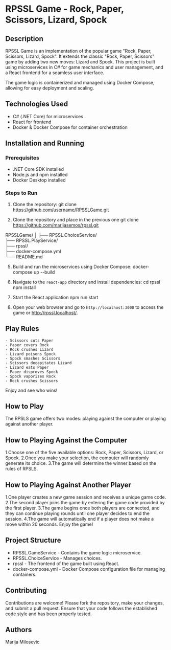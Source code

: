 # RPSSL Game - Rock, Paper, Scissors, Lizard, Spock

## Description
RPSSL Game is an implementation of the popular game "Rock, Paper, Scissors, Lizard, Spock". It extends the classic "Rock, Paper, Scissors" game by adding two new moves: Lizard and Spock.
This project is built using microservices in C# for game mechanics and user management, and a React frontend for a seamless user interface.

The game logic is containerized and managed using Docker Compose, allowing for easy deployment and scaling.

## Technologies Used
- C# (.NET Core) for microservices
- React for frontend
- Docker & Docker Compose for container orchestration

## Installation and Running

### Prerequisites
- .NET Core SDK installed
- Node.js and npm installed
- Docker Desktop  installed

### Steps to Run

1. Clone the repository:
    git clone https://github.com/username/RPSSLGame.git
   
3. Clone the repository and place in the previous one
 git clone https://github.com/marijasemos/rpssl.git

RPSSLGame/
│
├── RPSSL.ChoiceService/     
├── RPSSL.PlayService/      
├── rpssl/          
├── docker-compose.yml  
└── README.md          


5. Build and run the microservices using Docker Compose:
    docker-compose up --build

6. Navigate to the `react-app` directory and install dependencies:
    cd rpssl
    npm install

7. Start the React application
    npm run start

8. Open your web browser and go to `http://localhost:3000` to access the game or http://rpssl.localhost/.

##  Play Rules
    - Scissors cuts Paper
    - Paper covers Rock
    - Rock crushes Lizard
    - Lizard poisons Spock
    - Spock smashes Scissors
    - Scissors decapitates Lizard
    - Lizard eats Paper
    - Paper disproves Spock
    - Spock vaporizes Rock
    - Rock crushes Scissors
 Enjoy and see who wins!

## How to Play 

The RPSLS game offers two modes: playing against the computer or playing against another player.


## How to Playing Against the Computer
1.Choose one of the five available options: Rock, Paper, Scissors, Lizard, or Spock.
2.Once you make your selection, the computer will randomly generate its choice.
3.The game will determine the winner based on the rules of RPSLS.


## How to Playing Against Another Player

1.One player creates a new game session and receives a unique game code.
2.The second player joins the game by entering the game code provided by the first player.
3.The game begins once both players are connected, and they can continue playing rounds until one player decides to end the session.
4.The game will automatically end if a player does not make a move within 20 seconds.
Enjoy the game!

## Project Structure
- RPSSL.GameService - Contains the game logic microservice.
- RPSSL.ChoiceService - Manages choices.
- rpssl - The frontend of the game built using React.
- docker-compose.yml - Docker Compose configuration file for managing containers.

## Contributing
Contributions are welcome! Please fork the repository, make your changes, and submit a pull request. Ensure that your code follows the established code style and has been properly tested.

## Authors
Marija Milosevic
